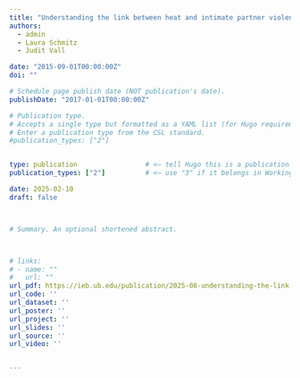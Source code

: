 ```yaml
---
title: "Understanding the link between heat and intimate partner violence"
authors:
  - admin
  - Laura Schmitz
  - Judit Vall

date: "2015-09-01T00:00:00Z"
doi: ""

# Schedule page publish date (NOT publication's date).
publishDate: "2017-01-01T00:00:00Z"

# Publication type.
# Accepts a single type but formatted as a YAML list (for Hugo requirements).
# Enter a publication type from the CSL standard.
#publication_types: ["2"]


type: publication                 # <— tell Hugo this is a publication entry
publication_types: ["2"]          # <— use "3" if it belongs in Working Papers

date: 2025-02-10
draft: false



# Summary. An optional shortened abstract.



# links:
# - name: ""
#   url: ""
url_pdf: https://ieb.ub.edu/publication/2025-08-understanding-the-link-between-heat-and-intimate-partner-violence/
url_code: ''
url_dataset: ''
url_poster: ''
url_project: ''
url_slides: ''
url_source: ''
url_video: ''


---
```

